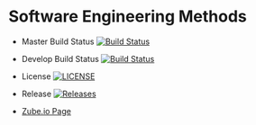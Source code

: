 # Software Engineering Methods

- Master Build Status  [![Build Status](https://travis-ci.com/petertheverner/semethods.svg?branch=master)](https://travis-ci.com/petertheverner/semethods)
- Develop Build Status [![Build Status](https://travis-ci.com/petertheverner/semethods.svg?branch=Develop)](https://travis-ci.com/petertheverner/semethods)
- License [![LICENSE](https://img.shields.io/github/license/petertheverner/semethods.svg?style=flat-square)](https://github.com/petertheverner/semethods/blob/master/LICENSE)
- Release [![Releases](https://img.shields.io/github/release/petertheverner/semethods/all.svg?style=flat-square)](https://github.com/petertheverner/semethods/releases)


- [Zube.io Page](https://zube.io/semethods-coursework/semethods/w/workspace-1/kanban)
